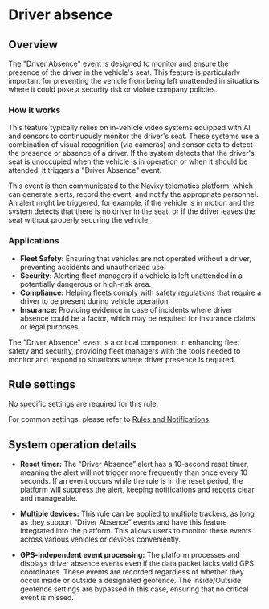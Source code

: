 # Driver absence

## Overview

The "Driver Absence" event is designed to monitor and ensure the presence of the driver in the vehicle's seat. This feature is particularly important for preventing the vehicle from being left unattended in situations where it could pose a security risk or violate company policies.

### How it works

This feature typically relies on in-vehicle video systems equipped with AI and sensors to continuously monitor the driver's seat. These systems use a combination of visual recognition (via cameras) and sensor data to detect the presence or absence of a driver. If the system detects that the driver's seat is unoccupied when the vehicle is in operation or when it should be attended, it triggers a "Driver Absence" event.

This event is then communicated to the Navixy telematics platform, which can generate alerts, record the event, and notify the appropriate personnel. An alert might be triggered, for example, if the vehicle is in motion and the system detects that there is no driver in the seat, or if the driver leaves the seat without properly securing the vehicle.

### Applications

- **Fleet Safety:** Ensuring that vehicles are not operated without a driver, preventing accidents and unauthorized use.
- **Security:** Alerting fleet managers if a vehicle is left unattended in a potentially dangerous or high-risk area.
- **Compliance:** Helping fleets comply with safety regulations that require a driver to be present during vehicle operation.
- **Insurance:** Providing evidence in case of incidents where driver absence could be a factor, which may be required for insurance claims or legal purposes.

The "Driver Absence" event is a critical component in enhancing fleet safety and security, providing fleet managers with the tools needed to monitor and respond to situations where driver presence is required.

## Rule settings

No specific settings are required for this rule.

For common settings, please refer to [Rules and Notifications](../../rules-and-notifications.md).

## System operation details

- **Reset timer:** The “Driver Absence” alert has a 10-second reset timer, meaning the alert will not trigger more frequently than once every 10 seconds. If an event occurs while the rule is in the reset period, the platform will suppress the alert, keeping notifications and reports clear and manageable.

- **Multiple devices:** This rule can be applied to multiple trackers, as long as they support “Driver Absence” events and have this feature integrated into the platform. This allows users to monitor these events across various vehicles or devices conveniently.

- **GPS-independent event processing:** The platform processes and displays driver absence events even if the data packet lacks valid GPS coordinates. These events are recorded regardless of whether they occur inside or outside a designated geofence. The Inside/Outside geofence settings are bypassed in this case, ensuring that no critical event is missed.